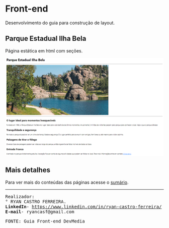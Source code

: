# Front-end
Desenvolvimento do guia para construção de layout.
<br />

## Parque Estadual Ilha Bela
<p>Página estática em html com seções.</p>
<img 
    width="100%"
    height="50%"
    src="imagemReadme/parque-estadual-ilha-bela.png" 
    alt="Página do parque estadual ilha bela" 
    title="Página Parque Estadual Ilha Bela">

## Mais detalhes
Para ver mais do conteúdas das páginas acesse o [sumário](DIRECTOY.md).

<hr />

<pre>
Realizador:
° RYAN CASTRO FERREIRA.
<b>LinkedIn</b>- <a href="https://www.linkedin.com/in/ryan-castro-ferreira">https://www.linkedin.com/in/ryan-castro-ferreira/</a>
<b>E-mail</b>- ryancasf@gmail.com
</pre>

<pre>
FONTE: Guia Front-end DevMedia
</pre>
